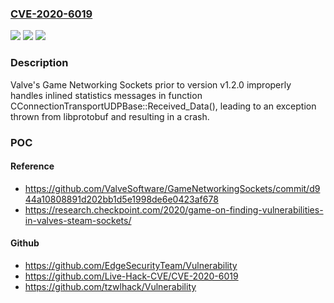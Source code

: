 ### [CVE-2020-6019](https://cve.mitre.org/cgi-bin/cvename.cgi?name=CVE-2020-6019)
![](https://img.shields.io/static/v1?label=Product&message=Game%20Networking%20Sockets&color=blue)
![](https://img.shields.io/static/v1?label=Version&message=All%20versions%20prior%20to%20v1.2.0%20&color=brightgreen)
![](https://img.shields.io/static/v1?label=Vulnerability&message=CWE-248%3A%20Uncaught%20Exception&color=brightgreen)

### Description

Valve's Game Networking Sockets prior to version v1.2.0 improperly handles inlined statistics messages in function CConnectionTransportUDPBase::Received_Data(), leading to an exception thrown from libprotobuf and resulting in a crash.

### POC

#### Reference
- https://github.com/ValveSoftware/GameNetworkingSockets/commit/d944a10808891d202bb1d5e1998de6e0423af678
- https://research.checkpoint.com/2020/game-on-finding-vulnerabilities-in-valves-steam-sockets/

#### Github
- https://github.com/EdgeSecurityTeam/Vulnerability
- https://github.com/Live-Hack-CVE/CVE-2020-6019
- https://github.com/tzwlhack/Vulnerability

